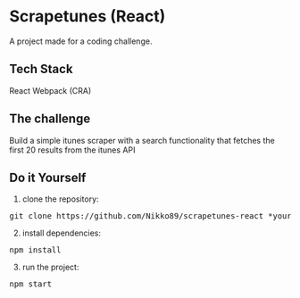 # Scrapetunes (React)

A project made for a coding challenge.

## Tech Stack

React
Webpack (CRA)

## The challenge

Build a simple itunes scraper with a search functionality that fetches the first 20 results from the itunes API

## Do it Yourself

1. clone the repository: 

<pre>git clone https://github.com/Nikko89/scrapetunes-react *your-repo-name*</pre>

2. install dependencies:

<pre>npm install </pre>

3. run the project:

<pre>npm start</pre>
